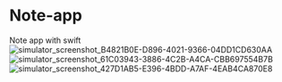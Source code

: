 # Note-app
Note app with swift
![simulator_screenshot_B4821B0E-D896-4021-9366-04DD1CD630AA](https://user-images.githubusercontent.com/60732734/226581534-0af1ad35-3e28-4d51-a395-8fb3f0ffef64.png)
![simulator_screenshot_61C03943-3886-4C2B-A4CA-CBB697554B7B](https://user-images.githubusercontent.com/60732734/226581573-b7c9bb14-0923-472f-8ca8-dd02a1d91c51.png)
![simulator_screenshot_427D1AB5-E396-4BDD-A7AF-4EAB4CA870E8](https://user-images.githubusercontent.com/60732734/226581608-bf532751-cd3f-449d-86b6-514555216bc8.png)
